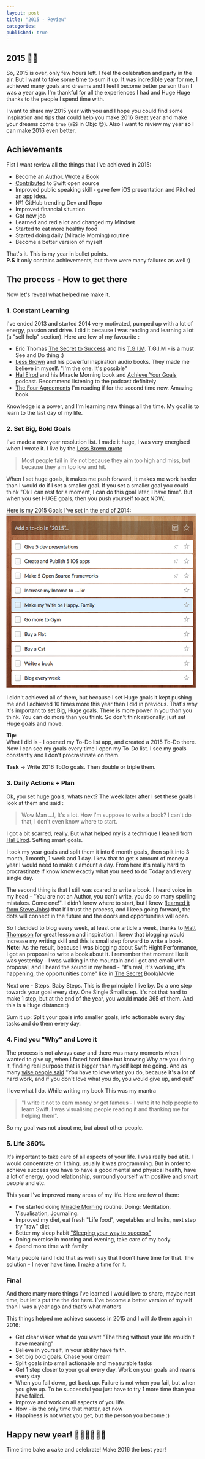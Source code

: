 ```yaml
---
layout: post
title: "2015 - Review"
categories:
published: true
---
```


## 2015 🍾🎉 

So, 2015 is over, only few hours left. I feel the celebration and party in the air. But I want to take some time to sum it up. It was incredible year for me, I achieved many goals and dreams and I feel I become better person than I was a year ago. I'm thankful for all the experiences I had and Huge Huge thanks to the people I spend time with. 

I want to share my 2015 year with you and I hope you could find some inspiration and tips that could help you make 2016 Great year and make your dreams come `true` (`YES` in Objc 😊). Also I want to review my year so I can make 2016 even better.

## Achievements

Fist I want review all the things that I've achieved in 2015:

- Become an Author. [Wrote a Book](http://swifthighperformance.com)
- [Contributed](https://github.com/apple/swift-package-manager/graphs/contributors) to Swift open source
- Improved public speaking skill - gave few iOS presentation and Pitched an app idea.
- №1 GitHub trending Dev and Repo
- Improved financial situation
- Got new job
- Learned and red a lot and changed my Mindset
- Started to eat more healthy food
- Started doing daily (Miracle Morning) routine 
- Become a better version of myself

That's it. This is my year in bullet points.   
**P.S** it only contains achievements, but there were many failures as well :)

## The process - How to get there
Now let's reveal what helped me make it.

### 1. Constant Learning

I've ended 2013 and started 2014 very motivated, pumped up with a lot of energy, passion and drive. I did it because I was reading and learning a lot (a "self help" section). Here are few of my favourite :

- Eric Thomas [The Secret to Success](https://www.goodreads.com/book/show/13191925-the-secret-to-success) and his [T.G.I.M](https://www.youtube.com/channel/UC1d28mrBqCQliL_N48tZZiw). T.G.I.M - is a must See and Do thing :)
- [Less Brown](http://lesbrown.com) and his powerful inspiration audio books. They made me believe in myself. "I'm the one. It's possible" 
- [Hal Elrod](http://halelrod.com) and his Miracle Morning book and [Achieve Your Goals](https://itunes.apple.com/us/podcast/achieve-your-goals-hal-elrod/id820889267) podcast. Recommend listening to the podcast definitely
- [The Four Agreements](http://www.amazon.com/The-Four-Agreements-Practical-Personal/dp/1878424319) I'm reading if for the second time now. Amazing book.

Knowledge is a power, and I'm learning new things all the time. My goal is to learn to the last day of my life.

### 2. Set Big, Bold Goals
I've made a new year resolution list. I made it huge, I was very energised when I wrote it. I live by the [Less Brown quote](https://www.goodreads.com/quotes/738587-most-people-fail-in-life-not-because-they-aim-too.)
> Most people fail in life not because they aim too high and miss, but because they aim too low and hit.

When I set huge goals, it makes me push forward, it makes me work harder than I would do if I set a smaller goal. If you set a smaller goal you could think "Ok I can rest for a moment, I can do this goal later, I have time". But when you set HUGE goals, then you push yourself to act NOW.

Here is my 2015 Goals I've set in the end of 2014:  
![](/images/2015-12-31-2015---review/2015-goals.png)

I didn't achieved all of them, but because I set Huge goals it kept pushing me and I achieved 10 times more this year then I did in previous. That's why it's important to set Big, Huge goals. There is more power in you than you think. You can do more than you think. So don't think rationally, just set Huge goals and move.

**Tip:**  
What I did is - I opened my To-Do list app, and created a 2015 To-Do there. Now I can see my goals every time I open my To-Do list. I see my goals constantly and I don't procrastinate on them.

**Task** -> Write 2016 ToDo goals. Then double or triple them. 

### 3. Daily Actions + Plan
Ok, you set huge goals, whats next? The week later after I set these goals I look at them and said : 
> Wow Man ...!, It's a lot. How I'm suppose to write a book? I can't do that, I don't even know where to start.

I got a bit scarred, really. But what helped my is a technique I leaned from [Hal Elrod](http://halelrod.com). Setting smart goals.

I took my year goals and split them it into 6 month goals, then split into 3 month, 1 month, 1 week and 1 day. I kew that to get `X` amount of money a year I would need to make `X` amount a day. From here it's really hard to procrastinate if know know exactly what you need to do Today and every single day.

The second thing is that I still was scared to write a book. I heard voice in my head - "You are not an Author, you can't write, you do so many spelling mistakes. Come one!". I didn't know where to start, but I knew ([learned it from Steve Jobs](https://www.youtube.com/watch?v=T-oW1U3BRHM)) that If I trust the process, and I keep going forward, the dots will connect in the future and the doors and opportunities will open.

So I decided to blog every week, at least one article a week, thanks to [Matt Thompson](https://twitter.com/mattt) for great lesson and inspiration. I knew that blogging would increase my writing skill and this is small step forward to write a book.  
**Note:** As the result, because I was blogging about Swift Hight Performance, I got an proposal to write a book about it. I remember that moment like it was yesterday - I was walking in the mountain and I got and email with proposal, and I heard the sound in my head - "it's real, it's working, it's happening, the opportunities come" like in [The Secret](http://www.imdb.com/title/tt0846789/) Book/Movie

Next one - Steps. Baby Steps. This is the principle I live by. Do a one step towards your goal every day. One Single Small step. It's not that hard to make 1 step, but at the end of the year, you would made 365 of them. And this is a Huge distance :)

Sum it up: Split your goals into smaller goals, into actionable every day tasks and do them every day.

### 4. Find you "Why" and Love it

The process is not always easy and there was many moments when I wanted to give up, when I faced hard time but knowing Why are you doing it, finding real purpose that is bigger than myself kept me going. And as many [wise people said](https://www.youtube.com/watch?v=KuNQgln6TL0) "You have to love what you do, because it's a lot of hard work, and if you don't love what you do, you would give up, and quit"

I love what I do. While writing my book This was my mantra 
> "I write it not to earn money or get famous - I write it to help people to learn Swift. I was visualising people reading it and thanking me for helping them".

So my goal was not about me, but about other people. 
 
### 5. Life 360%
It's important to take care of all aspects of your life. I was really bad at it. I would concentrate on 1 thing, usually it was programming. But in order to achieve success you have to have a good mental and physical health, have a lot of energy, good relationship, surround yourself with positive and smart people and etc.   

This year I've improved many areas of my life. Here are few of them:

- I've started doing [Miracle Morning](http://www.amazon.com/The-Miracle-Morning-Not-So-Obvious-Guaranteed/dp/0979019710) routine. Doing: Meditation, Visualisation, Journaling.
- Improved my diet, eat fresh "Life food", vegetables and fruits, next step try "raw" diet
- Better my sleep habit ["Sleeping your way to success"](http://halelrod.com/sleeping-your-way-to-your-goals-an-interview-with-shawn-stevenson/)
- Doing exercise in morning and evening, take care of my body. 
- Spend more time with family

Many people (and I did that as well) say that I don't have time for that. The solution - I never have time. I make a time for it.

### Final

And there many more things I've learned I would love to share, maybe next time, but let's put the the dot here. I've become a better version of myself than I was a year ago and that's what matters

This things helped me achieve success in 2015 and I will do them again in 2016: 

- Get clear vision what do you want "The thing without your life wouldn't have meaning"
- Believe in yourself, in your ability have faith.
- Set big bold goals. Chase your dream
- Split goals into small actionable and measurable tasks
- Get 1 step closer to your goal every day. Work on your goals and reams every day
- When you fall down, get back up. Failure is not when you fail, but when you give up. To be successful you just have to try 1 more time than you have failed.
- Improve and work on all aspects of you life.
- Now - is the only time that matter, act now
- Happiness is not what you get, but the person you become :)

## Happy new year! 🍾🎉🍰🍷🎁🎈
Time time bake a cake and celebrate! Make 2016 the best year! 





 
 
